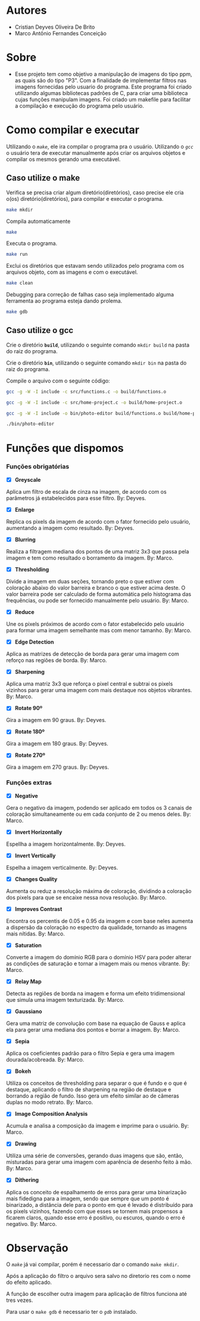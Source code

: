 # Autores

- Cristian Deyves Oliveira De Brito
- Marco Antônio Fernandes Conceição

# Sobre

- Esse projeto tem como objetivo a manipulação de imagens do tipo ppm, as quais são do tipo "P3". Com a finalidade de implementar filtros nas imagens fornecidas pelo usuario do programa. Este programa foi criado utilizando algumas bibliotecas padrões de C, para criar uma biblioteca cujas funções manipulam imagens. Foi criado um makefile para facilitar a compilação e execução do programa pelo usuário.


# Como compilar e executar

Utilizando o *`make`*, ele ira compilar o programa pra o usuário. Utilizando o *`gcc`* o usuário tera de executar manualmente após criar os arquivos objetos e compilar os mesmos gerando uma executável.

## Caso utilize o make

Verifica se precisa criar algum diretório(diretórios), caso precise ele cria o(os) diretório(diretórios), para compilar e executar o programa.
```sh
make mkdir
```
Compila automaticamente
```sh
make
```
Executa o programa.
```sh
make run
```
Exclui os diretórios que estavam sendo utilizados pelo programa com os arquivos objeto, com as imagens e com o executável.
```sh
make clean
```
Debugging para correção de falhas caso seja implementado alguma ferramenta ao programa esteja dando prolema.
```sh
make gdb
```
## Caso utilize o gcc

Crie o diretório **`build`**, utilizando o seguinte comando `mkdir build` na pasta do raiz do programa.

Crie o diretório **`bin`**, utilizando o seguinte comando `mkdir bin` na pasta do raiz do programa.

Compile o arquivo com o seguinte código:
```sh
gcc -g -W -I include -c src/functions.c -o build/functions.o
```
```sh
gcc -g -W -I include -c src/home-project.c -o build/home-project.o
```
```sh
gcc -g -W -I include -o bin/photo-editor build/functions.o build/home-project.o -lm
```
```sh
./bin/photo-editor
```

# Funções que dispomos

### Funções obrigatórias
- [x] **Greyscale**

 Aplica um filtro de escala de cinza na imagem, de acordo com os parâmetros já estabelecidos para esse filtro.
 By: Deyves.

- [x] **Enlarge**

 Replica os pixels da imagem de acordo com o fator fornecido pelo usuário, aumentando a imagem como resultado.
 By: Deyves.

- [x] **Blurring**

 Realiza a filtragem mediana dos pontos de uma matriz 3x3 que passa pela imagem e tem como resultado o borramento da imagem.
 By: Marco.

- [x] **Thresholding**

 Divide a imagem em duas seções, tornando preto o que estiver com coloração abaixo do valor barreira e branco o que estiver acima deste.
 O valor barreira pode ser calculado de forma automática pelo histograma das frequências, ou pode ser fornecido manualmente pelo usuário.
 By: Marco.

- [x] **Reduce**

 Une os pixels próximos de acordo com o fator estabelecido pelo usuário para formar uma imagem semelhante mas com menor tamanho.
 By: Marco.

- [x] **Edge Detection**

 Aplica as matrizes de detecção de borda para gerar uma imagem com reforço nas regiões de borda.
 By: Marco.

- [x] **Sharpening**

 Aplica uma matriz 3x3 que reforça o pixel central e subtrai os pixels vizinhos para gerar uma imagem com mais destaque nos objetos vibrantes.
 By: Marco.

- [x] **Rotate 90º**

 Gira a imagem em 90 graus.
 By: Deyves.

- [x] **Rotate 180º**

 Gira a imagem em 180 graus.
 By: Deyves.

- [x] **Rotate 270º**

 Gira a imagem em 270 graus.
 By: Deyves.


### Funções extras

- [x] **Negative**

 Gera o negativo da imagem, podendo ser aplicado em todos os 3 canais de coloração simultaneamente ou em cada conjunto de 2 ou menos deles.
 By: Marco.

- [x] **Invert Horizontally**

 Espellha a imagem horizontalmente.
 By: Deyves.

- [x] **Invert Vertically**

 Espelha a imagem verticalmente.
 By: Deyves.

- [x] **Changes Quality**

 Aumenta ou reduz a resolução máxima de coloração, dividindo a coloração dos pixels para que se encaixe nessa nova resolução.
 By: Marco.

- [x] **Improves Contrast**

 Encontra os percentis de 0.05 e 0.95 da imagem e com base neles aumenta a dispersão da coloração no espectro da qualidade, tornando as imagens mais nítidas.
 By: Marco.

- [x] **Saturation**

 Converte a imagem do domínio RGB para o domínio HSV para poder alterar as condições de saturação e tornar a imagem mais ou menos vibrante.
 By: Marco.

- [x] **Relay Map**

 Detecta as regiões de borda na imagem e forma um efeito tridimensional que simula uma imagem texturizada.
 By: Marco.

- [x] **Gaussiano**

 Gera uma matriz de convolução com base na equação de Gauss e aplica ela para gerar uma mediana dos pontos e borrar a imagem.
 By: Marco.

- [x] **Sepia**

 Aplica os coeficientes padrão para o filtro Sepia e gera uma imagem dourada/acobreada.
 By: Marco.

- [x] **Bokeh**

 Utiliza os conceitos de thresholding para separar o que é fundo e o que é destaque, aplicando o filtro de sharpening na região de destaque e borrando a região de fundo. Isso gera um efeito similar ao de câmeras duplas no modo retrato.
 By: Marco.

- [x] **Image Composition Analysis**

 Acumula e analisa a composição da imagem e imprime para o usuário.
 By: Marco.

- [x] **Drawing**

 Utiliza uma série de conversões, gerando duas imagens que são, então, misturadas para gerar uma imagem com aparência de desenho feito à mão.
 By: Marco.

- [x] **Dithering**

 Aplica os conceito de espalhamento de erros para gerar uma binarização mais fidedigna para a imagem, sendo que sempre que um ponto é binarizado, a distância dele para o ponto em que é levado é distribuído para os pixels vizinhos, fazendo com que esses se tornem mais propensos a ficarem claros, quando esse erro é positivo, ou escuros, quando o erro é negativo.
 By: Marco.

# Observação

O *`make`* já vai compilar, porém é necessario dar o comando `make mkdir`.

Após a aplicação do filtro o arquivo sera salvo no diretorio res com o nome do efeito aplicado.

A função de escolher outra imagem para aplicação de filtros funciona até tres vezes.

Para usar o `make gdb` é necessario ter o *`gdb`* instalado.

